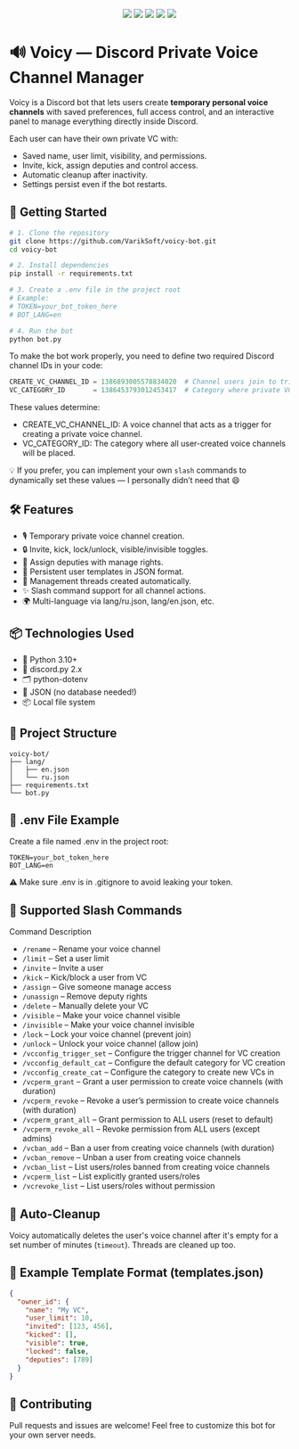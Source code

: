 <p align="center">
  <img src="https://img.shields.io/badge/version-1.0.0-blue?style=flat-square" />
  <img src="https://img.shields.io/badge/status-stable-brightgreen?style=flat-square" />
  <img src="https://img.shields.io/badge/license-MIT-green?style=flat-square" />
  <img src="https://img.shields.io/badge/python-3.10+-blue?style=flat-square&logo=python" />
  <img src="https://img.shields.io/badge/discord.py-2.x-blueviolet?style=flat-square&logo=discord" />
</p>

# 🔊 Voicy — Discord Private Voice Channel Manager

Voicy is a Discord bot that lets users create **temporary personal voice channels** with saved preferences, full access control, and an interactive panel to manage everything directly inside Discord.

Each user can have their own private VC with:
- Saved name, user limit, visibility, and permissions.
- Invite, kick, assign deputies and control access.
- Automatic cleanup after inactivity.
- Settings persist even if the bot restarts.

## 🚀 Getting Started

```bash
# 1. Clone the repository
git clone https://github.com/VarikSoft/voicy-bot.git
cd voicy-bot

# 2. Install dependencies
pip install -r requirements.txt

# 3. Create a .env file in the project root
# Example:
# TOKEN=your_bot_token_here
# BOT_LANG=en

# 4. Run the bot
python bot.py
```

To make the bot work properly, you need to define two required Discord channel IDs in your code:

```python
CREATE_VC_CHANNEL_ID = 1386893005578834020  # Channel users join to trigger VC creation
VC_CATEGORY_ID       = 1386453793012453417  # Category where private VCs will be created
```
These values determine:
- CREATE_VC_CHANNEL_ID: A voice channel that acts as a trigger for creating a private voice channel.
- VC_CATEGORY_ID: The category where all user-created voice channels will be placed.

💡 If you prefer, you can implement your own `slash` commands to dynamically set these values — I personally didn’t need that 😄

## 🛠️ Features
- 🎙️ Temporary private voice channel creation.
- 🔒 Invite, kick, lock/unlock, visible/invisible toggles.
- 👑 Assign deputies with manage rights.
- 💾 Persistent user templates in JSON format.
- 🧵 Management threads created automatically.
- ✨ Slash command support for all channel actions.
- 🌍 Multi-language via lang/ru.json, lang/en.json, etc.

## 📦 Technologies Used
- 🐍 Python 3.10+
- 🤖 discord.py 2.x
- 🗂️ python-dotenv
- 📁 JSON (no database needed!)
- 📦 Local file system

## 📁 Project Structure
```
voicy-bot/
├── lang/
│   ├── en.json
│   └── ru.json
├── requirements.txt
└── bot.py
```

## 🔐 .env File Example
Create a file named .env in the project root:

```
TOKEN=your_bot_token_here
BOT_LANG=en
```
⚠️ Make sure .env is in .gitignore to avoid leaking your token.

## 💬 Supported Slash Commands
Command	Description
- `/rename`               – Rename your voice channel  
- `/limit`                – Set a user limit  
- `/invite`               – Invite a user  
- `/kick`                 – Kick/block a user from VC  
- `/assign`               – Give someone manage access  
- `/unassign`             – Remove deputy rights  
- `/delete`               – Manually delete your VC  
- `/visible`              – Make your voice channel visible  
- `/invisible`            – Make your voice channel invisible  
- `/lock`                 – Lock your voice channel (prevent join)  
- `/unlock`               – Unlock your voice channel (allow join)
- `/vcconfig_trigger_set` – Configure the trigger channel for VC creation  
- `/vcconfig_default_cat` – Configure the default category for VC creation  
- `/vcconfig_create_cat`  – Configure the category to create new VCs in  
- `/vcperm_grant`         – Grant a user permission to create voice channels (with duration)  
- `/vcperm_revoke`        – Revoke a user’s permission to create voice channels (with duration)  
- `/vcperm_grant_all`     – Grant permission to ALL users (reset to default)  
- `/vcperm_revoke_all`    – Revoke permission from ALL users (except admins)  
- `/vcban_add`            – Ban a user from creating voice channels (with duration)  
- `/vcban_remove`         – Unban a user from creating voice channels  
- `/vcban_list`           – List users/roles banned from creating voice channels  
- `/vcperm_list`          – List explicitly granted users/roles  
- `/vcrevoke_list`        – List users/roles without permission

## 🧹 Auto-Cleanup
Voicy automatically deletes the user's voice channel after it's empty for a set number of minutes (`timeout`). Threads are cleaned up too.

## 🧪 Example Template Format (templates.json)
```json
{
  "owner_id": {
    "name": "My VC",
    "user_limit": 10,
    "invited": [123, 456],
    "kicked": [],
    "visible": true,
    "locked": false,
    "deputies": [789]
  }
}
```

## 🙌 Contributing
Pull requests and issues are welcome!
Feel free to customize this bot for your own server needs.
